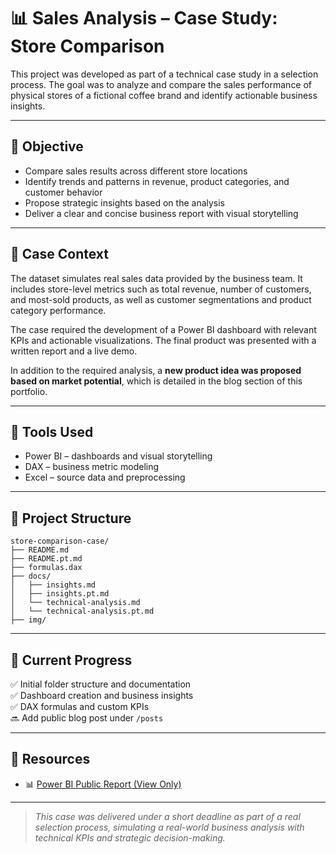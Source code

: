 # 📊 Sales Analysis – Case Study: Store Comparison

This project was developed as part of a technical case study in a selection process. The goal was to analyze and compare the sales performance of physical stores of a fictional coffee brand and identify actionable business insights.

---

## 🎯 Objective

- Compare sales results across different store locations
- Identify trends and patterns in revenue, product categories, and customer behavior
- Propose strategic insights based on the analysis
- Deliver a clear and concise business report with visual storytelling

---

## 🧩 Case Context

The dataset simulates real sales data provided by the business team. It includes store-level metrics such as total revenue, number of customers, and most-sold products, as well as customer segmentations and product category performance.

The case required the development of a Power BI dashboard with relevant KPIs and actionable visualizations. The final product was presented with a written report and a live demo.

In addition to the required analysis, a **new product idea was proposed based on market potential**, which is detailed in the blog section of this portfolio.

---

## 🧰 Tools Used

- Power BI – dashboards and visual storytelling
- DAX – business metric modeling
- Excel – source data and preprocessing

---

## 📂 Project Structure

```
store-comparison-case/
├── README.md
├── README.pt.md
├── formulas.dax
├── docs/
│   ├── insights.md
│   ├── insights.pt.md
│   └── technical-analysis.md
│   └── technical-analysis.pt.md
├── img/
```

---

## 🚧 Current Progress

✅ Initial folder structure and documentation  
✅ Dashboard creation and business insights  
✅ DAX formulas and custom KPIs  
🔜 Add public blog post under `/posts`

---

## 🔗 Resources

- 📊 [Power BI Public Report (View Only)](https://app.powerbi.com/view?r=eyJrIjoiMjQ0YzUyMDYtZTE2My00ZmQ4LTg0MWYtZjcwNTc0NTViYThmIiwidCI6IjkwNzZiMjlhLWNmZGMtNGMyNC1iNjJmLTBiMTBiOWViMDhmYiIsImMiOjl9)

---

> *This case was delivered under a short deadline as part of a real selection process, simulating a real-world business analysis with technical KPIs and strategic decision-making.*
